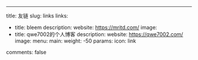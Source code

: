 ---
title: 友链
slug: links
links:
  - title: bleem
    description: 
    website: https://mritd.com/
    image: 
  - title: qwe7002的个人博客
    description: 
    website: https://qwe7002.com/
    image: 
menu:
    main: 
        weight: -50
        params:
            icon: link

comments: false
